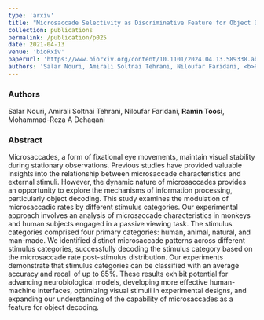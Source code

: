 ```yaml
---
type: 'arxiv'
title: "Microsaccade Selectivity as Discriminative Feature for Object Decoding"
collection: publications
permalink: /publication/p025
date: 2021-04-13
venue: 'bioRxiv'
paperurl: 'https://www.biorxiv.org/content/10.1101/2024.04.13.589338.abstract'
authors: 'Salar Nouri, Amirali Soltnai Tehrani, Niloufar Faridani, <b>Ramin Toosi</b>, Mohammad-Reza A Dehaqani'
---
```


<h3> Authors </h3>
Salar Nouri, Amirali Soltnai Tehrani, Niloufar Faridani, <b>Ramin Toosi</b>, Mohammad-Reza A Dehaqani

<h3> Abstract </h3>
Microsaccades, a form of fixational eye movements, maintain visual stability during stationary observations. Previous studies have provided valuable insights into the relationship between microsaccade characteristics and external stimuli. However, the dynamic nature of microsaccades provides an opportunity to explore the mechanisms of information processing, particularly object decoding. This study examines the modulation of microsaccadic rates by different stimulus categories. Our experimental approach involves an analysis of microsaccade characteristics in monkeys and human subjects engaged in a passive viewing task. The stimulus categories comprised four primary categories: human, animal, natural, and man-made. We identified distinct microsaccade patterns across different stimulus categories, successfully decoding the stimulus category based on the microsaccade rate post-stimulus distribution. Our experiments demonstrate that stimulus categories can be classified with an average accuracy and recall of up to 85%. These results exhibit potential for advancing neurobiological models, developing more effective human-machine interfaces, optimizing visual stimuli in experimental designs, and expanding our understanding of the capability of microsaccades as a feature for object decoding.